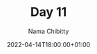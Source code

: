 ---
title: "Day 11"
episode: "11"
season: "1"
Description: "Day 11 of the Slack Hunger Games Podcast"
guid: "shg-11"
podcast: "shg/shg-11.mp3"
podcast_bytes: "08:20"
podcast_duration: "8107797"
date: 2022-04-14T18:00:00+01:00

author: "Nama Chibitty"
aliases: []
categories: []
---